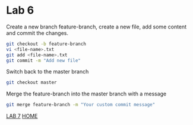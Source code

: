 # Lab 6

Create a new branch feature-branch, create a new file, add some content and commit the changes.
```bash
git checkout -b feature-branch
vi <file-name>.txt
git add <file-name>.txt
git commit -m "Add new file"
```

Switch back to the master branch
```bash
git checkout master
```

Merge the feature-branch into the master branch with a message
```bash
git merge feature-branch -m "Your custom commit message"
```


[LAB 7](./l7.md)
[HOME](./../README.md)
